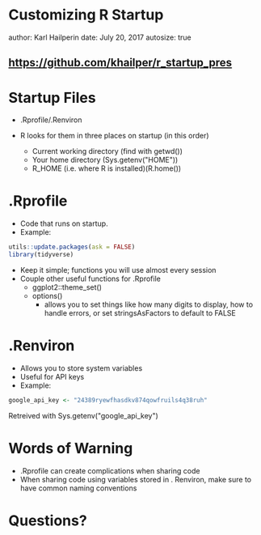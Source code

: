Customizing R Startup
========================================================
author: Karl Hailperin
date: July 20, 2017
autosize: true
## https://github.com/khailper/r_startup_pres

Startup Files 
========================================================

- .Rprofile/.Renviron

- R looks for them in three places on startup (in this order)
    - Current working directory (find with getwd())
    - Your home directory (Sys.getenv("HOME"))
    - R_HOME (i.e. where R is installed)(R.home())
    
.Rprofile
========================================================

- Code that runs on startup.
- Example:


```r
utils::update.packages(ask = FALSE)
library(tidyverse)
```
- Keep it simple; functions you will use almost every session
- Couple other useful functions for .Rprofile
    - ggplot2::theme_set()
    - options()
        - allows you to set things like how many digits to display, how to handle errors, or set stringsAsFactors to default to FALSE

.Renviron
========================================================

- Allows you to store system variables
- Useful for API keys
- Example:


```r
google_api_key <- "24389ryewfhasdkv874qowfruils4q38ruh"
```
Retreived with Sys.getenv("google_api_key")

Words of Warning
========================================================
- .Rprofile can create complications when sharing code
- When sharing code using variables stored in . Renviron, make sure to have common naming conventions

Questions?
========================================================


